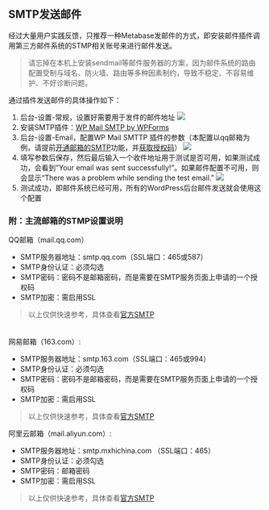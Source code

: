 ## SMTP发送邮件

经过大量用户实践反馈，只推荐一种Metabase发邮件的方式，即安装邮件插件调用第三方邮件系统的STMP相关账号来进行邮件发送。

> 请忘掉在本机上安装sendmail等邮件服务器的方案，因为邮件系统的路由配置受制与域名、防火墙、路由等多种因素制约，导致不稳定、不容易维护、不好诊断问题。

通过插件发送邮件的具体操作如下：

1. 后台-设置-常规，设置好需要用于发件的邮件地址 ![](http://libs.websoft9.com/Websoft9/DocsPicture/zh/wordpress/wordpress-mailcg-websoft9.png)
2. 安装SMTP插件：[WP Mail SMTP by WPForms](https://wordpress.org/plugins/wp-mail-smtp/)
3. 后台-设置-Email，配置WP Mail SMTTP 插件的参数（本配置以qq邮箱为例，请提前[开通邮箱的SMTP](http://service.mail.qq.com/cgi-bin/help?subtype=1&&no=166&&id=28)功能，并[获取授权码](http://service.mail.qq.com/cgi-bin/help?subtype=1&&id=28&&no=1001256)） ![](http://libs.websoft9.com/Websoft9/DocsPicture/zh/wordpress/wordpress-mailconf-websoft9.png)
4. 填写参数后保存，然后最后输入一个收件地址用于测试是否可用，如果测试成功，会看到”Your email was sent successfully!”。如果邮件配置不可用，则会显示“There was a problem while sending the test email.”
 ![](http://libs.websoft9.com/Websoft9/DocsPicture/zh/wordpress/wordpress-mailss-websoft9.png)
5. 测试成功，即邮件系统已经可用，所有的WordPress后台邮件发送就会使用这个配置

### 附：主流邮箱的STMP设置说明

QQ邮箱（mail.qq.com）
* SMTP服务器地址：smtp.qq.com（SSL端口：465或587）
* SMTP身份认证：必须勾选
* SMTP密码：密码不是邮箱密码，而是需要在SMTP服务页面上申请的一个授权码
* SMTP加密：需启用SSL
> 以上仅供快速参考，具体查看[官方SMTP](https://service.mail.qq.com/cgi-bin/help?subtype=1&&id=28&&no=166)

　　   
网易邮箱（163.com）:
* SMTP服务器地址：smtp.163.com（SSL端口：465或994）
* SMTP身份认证：必须勾选
* SMTP密码：密码不是邮箱密码，而是需要在SMTP服务页面上申请的一个授权码
* SMTP加密：需启用SSL
> 以上仅供快速参考，具体查看[官方SMTP](http://help.163.com/09/1223/14/5R7P6CJ600753VB8.html?servCode=6010376)　　

阿里云邮箱（mail.aliyun.com）:
* SMTP服务器地址：smtp.mxhichina.com （SSL端口：465）
* SMTP身份认证：必须勾选
* SMTP密码：邮箱密码
* SMTP加密：需启用SSL
> 以上仅供快速参考，具体查看[官方SMTP](https://help.aliyun.com/knowledge_detail/36576.html)　